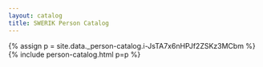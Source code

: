 ```yaml
---
layout: catalog
title: SWERIK Person Catalog
---
```

{% assign p = site.data._person-catalog.i-JsTA7x6nHPJf2ZSKz3MCbm %}
{% include person-catalog.html p=p %}

